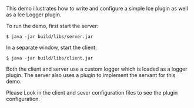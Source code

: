 This demo illustrates how to write and configure a simple Ice plugin
as well as a Ice Logger plugin.

To run the demo, first start the server:

    $ java -jar build/libs/server.jar

In a separate window, start the client:

    $ java -jar build/libs/client.jar

Both the client and server use a custom logger which is loaded as
a logger plugin. The server also uses a plugin to implement the
servant for this demo.

Please Look in the client and sever configuration files to see the
plugin configuration.
